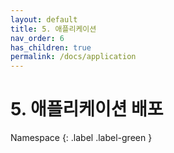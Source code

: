 ```yaml
---
layout: default
title: 5. 애플리케이션
nav_order: 6
has_children: true
permalink: /docs/application
---
```


# 5. 애플리케이션 배포

<div class="code-example" markdown="1">
Namespace
{: .label .label-green }
</div>
